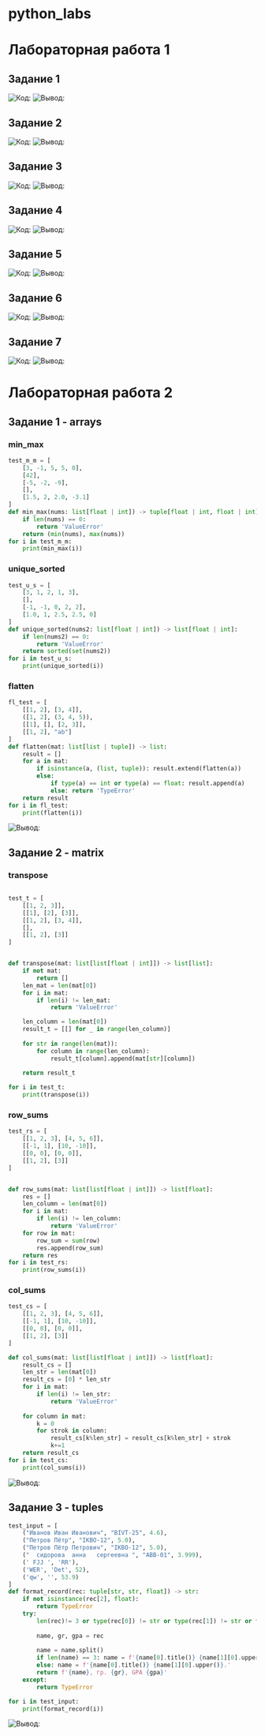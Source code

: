 # python_labs
# Лабораторная работа 1
## Задание 1
![Код:](./images/lab01/01.png)
![Вывод:](./images/lab01/01r.png)

## Задание 2
![Код:](./images/lab01/02.png)
![Вывод:](./images/lab01/02r.png)

## Задание 3
![Код:](./images/lab01/03.png)
![Вывод:](./images/lab01/03r.png)

## Задание 4
![Код:](./images/lab01/04.png)
![Вывод:](./images/lab01/04r.png)

## Задание 5
![Код:](./images/lab01/05.png)
![Вывод:](./images/lab01/05r.png)

## Задание 6
![Код:](./images/lab01/06.png)
![Вывод:](./images/lab01/06r.png)

## Задание 7
![Код:](images/lab01/07.png)
![Вывод:](./images/lab01/07r.png)

# Лабораторная работа 2

## Задание 1 - arrays
### min_max
```python
test_m_m = [
    [3, -1, 5, 5, 0],
    [42],
    [-5, -2, -9],
    [],
    [1.5, 2, 2.0, -3.1]
]
def min_max(nums: list[float | int]) -> tuple[float | int, float | int]:
    if len(nums) == 0: 
        return 'ValueError'
    return (min(nums), max(nums)) 
for i in test_m_m:
    print(min_max(i))
```
### unique_sorted
```python
test_u_s = [
    [3, 1, 2, 1, 3],
    [],
    [-1, -1, 0, 2, 2],
    [1.0, 1, 2.5, 2.5, 0]
]
def unique_sorted(nums2: list[float | int]) -> list[float | int]:
    if len(nums2) == 0: 
        return 'ValueError'
    return sorted(set(nums2))
for i in test_u_s:
    print(unique_sorted(i))
```

### flatten
```python
fl_test = [
    [[1, 2], [3, 4]],
    ([1, 2], (3, 4, 5)),
    [[1], [], [2, 3]],
    [[1, 2], "ab"]
]
def flatten(mat: list[list | tuple]) -> list:
    result = []
    for a in mat:
        if isinstance(a, (list, tuple)): result.extend(flatten(a))
        else:
            if type(a) == int or type(a) == float: result.append(a)
            else: return 'TypeError'
    return result
for i in fl_test:
    print(flatten(i))
```
![Вывод:](./images/lab02/1x.png)

## Задание 2 - matrix
### transpose
```python

test_t = [
    [[1, 2, 3]],
    [[1], [2], [3]],
    [[1, 2], [3, 4]],
    [],
    [[1, 2], [3]]
]


def transpose(mat: list[list[float | int]]) -> list[list]:
    if not mat:
        return []
    len_mat = len(mat[0])
    for i in mat:
        if len(i) != len_mat:
            return 'ValueError'

    len_column = len(mat[0]) 
    result_t = [[] for _ in range(len_column)]
    
    for str in range(len(mat)): 
        for column in range(len_column):  
            result_t[column].append(mat[str][column])  
    
    return result_t

for i in test_t:
    print(transpose(i))
```
### row_sums
```python
test_rs = [
    [[1, 2, 3], [4, 5, 6]],
    [[-1, 1], [10, -10]],
    [[0, 0], [0, 0]],
    [[1, 2], [3]]
]


def row_sums(mat: list[list[float | int]]) -> list[float]:
    res = []
    len_column = len(mat[0])
    for i in mat:
        if len(i) != len_column:
            return 'ValueError'
    for row in mat:
        row_sum = sum(row)
        res.append(row_sum)
    return res
for i in test_rs:
    print(row_sums(i))
```



### col_sums
```python
test_cs = [
    [[1, 2, 3], [4, 5, 6]],
    [[-1, 1], [10, -10]],
    [[0, 0], [0, 0]],
    [[1, 2], [3]]
]

def col_sums(mat: list[list[float | int]]) -> list[float]:
    result_cs = []
    len_str = len(mat[0])
    result_cs = [0] * len_str
    for i in mat:
        if len(i) != len_str:
            return 'ValueError'
        
    for column in mat:
        k = 0
        for strok in column:
            result_cs[k%len_str] = result_cs[k%len_str] + strok
            k+=1
    return result_cs
for i in test_cs:
    print(col_sums(i))
```

![Вывод:](./images/lab01/02r.png)

## Задание 3 - tuples
```python
test_input = [
    ("Иванов Иван Иванович", "BIVT-25", 4.6),
    ("Петров Пётр", "IKBO-12", 5.0),
    ("Петров Пётр Петрович", "IKBO-12", 5.0),
    ("  сидорова  анна   сергеевна ", "ABB-01", 3.999), 
    (' FJJ ', 'RR'),
    ('WER', 'Det', 52), 
    ('qw', '', 53.9)
]
def format_record(rec: tuple[str, str, float]) -> str: 
    if not isinstance(rec[2], float):
        return TypeError
    try: 
        len(rec)!= 3 or type(rec[0]) != str or type(rec[1]) != str or type(rec[2]) != float or len(rec[0])==0 or len(rec[1])==0 
    
        name, gr, gpa = rec
    
        name = name.split()
        if len(name) == 3: name = f'{name[0].title()} {name[1][0].upper()}.{name[1][0].upper()}.'
        else: name = f'{name[0].title()} {name[1][0].upper()}.'
        return f'{name}, гр. {gr}, GPA {gpa}'
    except:
        return TypeError

for i in test_input:
    print(format_record(i))
```
![Вывод:](./images/lab02/3x.png)


